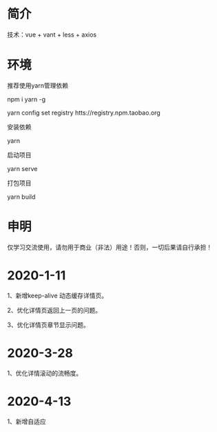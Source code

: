 # 简介
技术：vue + vant + less + axios
# 环境

推荐使用yarn管理依赖

npm i yarn -g

yarn config set registry htts://registry.npm.taobao.org

安装依赖

yarn 

启动项目

yarn serve 

打包项目

yarn build 

# 申明

 仅学习交流使用，请勿用于商业（非法）用途！否则，一切后果请自行承担！

# 2020-1-11

1、新增keep-alive 动态缓存详情页。

2、优化详情页返回上一页的问题。

3、优化详情页章节显示问题。

# 2020-3-28

1、优化详情滚动的流畅度。

# 2020-4-13

1、新增自适应
